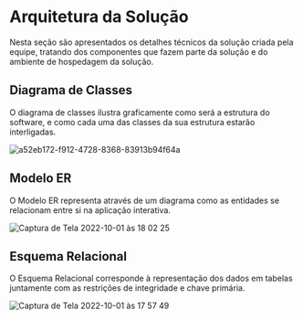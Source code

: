 # Arquitetura da Solução

Nesta seção são apresentados os detalhes técnicos da solução criada pela equipe, tratando dos componentes que fazem parte da solução e do ambiente de hospedagem da solução.

## Diagrama de Classes

O diagrama de classes ilustra graficamente como será a estrutura do software, e como cada uma das classes da sua estrutura estarão interligadas.


![a52eb172-f912-4728-8368-83913b94f64a](https://user-images.githubusercontent.com/80654018/193447688-c6b98817-b6f4-4e10-8dd9-d817eeb507c3.jpg)



## Modelo ER

O Modelo ER representa através de um diagrama como as entidades se relacionam entre si na aplicação interativa.

![Captura de Tela 2022-10-01 às 18 02 25](https://user-images.githubusercontent.com/98955531/193428246-56dd4437-0e96-4b22-b569-40ad1efa4a29.png)



## Esquema Relacional

O Esquema Relacional corresponde à representação dos dados em tabelas juntamente com as restrições de integridade e chave primária.

![Captura de Tela 2022-10-01 às 17 57 49](https://user-images.githubusercontent.com/98955531/193428090-b6dbb3b2-1b6f-4340-b2da-9545d342314f.png)

